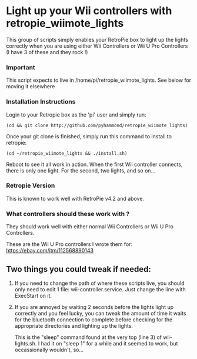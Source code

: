 Light up your Wii controllers with retropie_wiimote_lights
==========================================================
This group of scripts simply enables your RetroPie box to light up the lights correctly
when you are using either Wii Controllers or Wii U Pro Controllers (I have 3 of these and
they rock !)

### Important

This script expects to live in /home/pi/retropie_wiimote_lights.  See below for moving it
elsewhere

### Installation Instructions

Login to your Retropie box as the 'pi' user and simply run:

	(cd && git clone http://github.com/pyhammond/retropie_wiimote_lights)

Once your git clone is finished, simply run this command to install to retropie:

	(cd ~/retropie_wiimote_lights && ./install.sh)

Reboot to see it all work in action.  When the first Wii controller connects,
there is only one light.  For the second, two lights, and so on...

### Retropie Version

This is known to work well with RetroPie v4.2 and above.

### What controllers should these work with ?

They should work well with either normal Wii Controllers or Wii U Pro Controllers.

These are the Wii U Pro controllers I wrote them for: https://ebay.com/itm/112568890143

Two things you could tweak if needed:
-------------------------------------

1. If you need to change the path of where these scripts live, you should only need
   to edit 1 file: wii-controller.service.  Just change the line with ExecStart on it.

2. If you are annoyed by waiting 2 seconds before the lights light up correctly and
   you feel lucky, you can tweak the amount of time it waits for the bluetooth connection
   to complete before checking for the appropriate directories and lighting up the lights.

   This is the "sleep" command found at the very top (line 3) of wii-lights.sh.  I had it on
   "sleep 1" for a while and it seemed to work, but occassionally wouldn't, so...